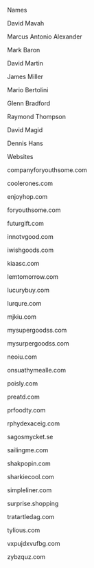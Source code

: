 Names


David Mavah

Marcus Antonio Alexander

Mark Baron

David Martin

James Miller

Mario Bertolini

Glenn Bradford

Raymond Thompson

David Magid

Dennis Hans


Websites




companyforyouthsome.com

coolerones.com

enjoyhop.com

foryouthsome.com

futurgift.com

innotvgood.com

iwishgoods.com

kiaasc.com

lemtomorrow.com

lucurybuy.com

lurqure.com

mjkiu.com

mysupergoodss.com

mysurpergoodss.com

neoiu.com

onsuathymealle.com

poisly.com

preatd.com

prfoodty.com

rphydexaceig.com

sagosmycket.se

sailingme.com

shakpopin.com

sharkiecool.com

simpleliner.com

surprise.shopping

tratartledag.com

tylious.com

vxpujdxvufbg.com

zybzquz.com
